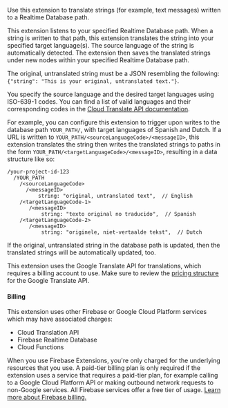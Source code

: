 Use this extension to translate strings (for example, text messages) written to a Realtime Database path.

This extension listens to your specified Realtime Database path. When a string is written to that path, this extension translates the string into your specified target language(s). The source language of the string is automatically detected. The extension then saves the translated strings under new nodes within your specified Realtime Database path.

The original, untranslated string must be a JSON resembling the following: `{"string": "This is your original, untranslated text."}`.

You specify the source language and the desired target languages using ISO-639-1 codes. You can find a list of valid languages and their corresponding codes in the [Cloud Translate API documentation](https://cloud.google.com/translate/docs/languages).

For example, you can configure this extension to trigger upon writes to the database path `YOUR_PATH/`, with target languages of Spanish and Dutch. If a URL is written to `YOUR_PATH/<sourceLanguageCode>/<messageID>`, this extension translates the string then writes the translated strings to paths in the form `YOUR_PATH/<targetLanguageCode>/<messageID>`, resulting in a data structure like so:

```
/your-project-id-123
  /YOUR_PATH
    /<sourceLanguageCode>
      /<messageID>
          string: "original, untranslated text",  // English
    /<targetLanguageCode-1>
       /<messageID>
           string: "texto original no traducido",  // Spanish
    /<targetLanguageCode-2>
       /<messageID>
           string: "originele, niet-vertaalde tekst",  // Dutch
```

If the original, untranslated string in the database path is updated, then the translated strings will be automatically updated, too.

This extension uses the Google Translate API for translations, which requires a billing account to use. Make sure to review the [pricing structure](https://cloud.google.com/translate/#pricing) for the Google Translate API.

#### Billing

This extension uses other Firebase or Google Cloud Platform services which may have associated charges:

- Cloud Translation API
- Firebase Realtime Database
- Cloud Functions

When you use Firebase Extensions, you're only charged for the underlying resources that you use. A paid-tier billing plan is only required if the extension uses a service that requires a paid-tier plan, for example calling to a Google Cloud Platform API or making outbound network requests to non-Google services. All Firebase services offer a free tier of usage. [Learn more about Firebase billing.](https://firebase.google.com/pricing)
